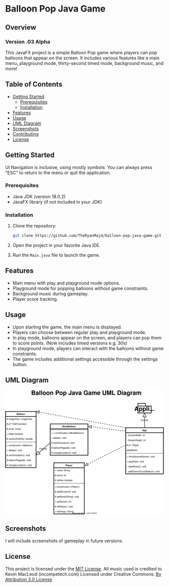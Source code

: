 # Balloon Pop Java Game

## Overview

### Version .03 Alpha

This JavaFX project is a simple Balloon Pop game where players can pop balloons that appear on the screen. It includes various features like a main menu, playground mode, thirty-second timed mode, background music, and more!

## Table of Contents

- [Getting Started](#getting-started)
  - [Prerequisites](#prerequisites)
  - [Installation](#installation)
- [Features](#features)
- [Usage](#usage)
- [UML Diagram](#uml-diagram)
- [Screenshots](#screenshots)
- [Contributing](#contributing)
- [License](#license)

## Getting Started

UI Navigation is inclusive, using mostly symbols. You can always press "ESC" to return to the menu or quit the application.

### Prerequisites

- Java JDK (version 18.0.2)
- JavaFX library (if not included in your JDK)

### Installation

1. Clone the repository:

   ```bash
   git clone https://github.com/TheRyanMajd/balloon-pop-java-game.git

   ```

1. Open the project in your favorite Java IDE.
1. Run the `Main.java` file to launch the game.

## Features

- Main menu with play and playground mode options.
- Playground mode for popping balloons without game constraints.
- Background music during gameplay.
- Player score tracking.

## Usage

- Upon starting the game, the main menu is displayed.
- Players can choose between regular play and playground mode.
- In play mode, balloons appear on the screen, and players can pop them to score points. (Now includes timed versions e.g. 30s)
- In playground mode, players can interact with the balloons without game constraints.
- The game includes additional settings accessible through the settings button.

## UML Diagram

![UML Diagram of the project's Classes and Objects relevant for interpretation](./balloon-pop/src/main/resources/umlDiagram.drawio.svg)

## Screenshots

I will include screenshots of gameplay in future versions.

## License

This project is licensed under the [MIT License](https://opensource.org/license/mit/).
All music used is credited to Kevin MacLeod (incompetech.com)
Licensed under Creative Commons:
[By Attribution 3.0 License](http://creativecommons.org/licenses/by/3.0/)
